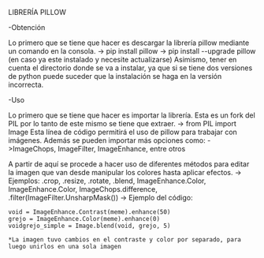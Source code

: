 LIBRERÍA PILLOW

-Obtención

  Lo primero que se tiene que hacer es descargar la librería pillow mediante un comando en la consola.
  -> pip install pillow
  -> pip install --upgrade pillow (en caso ya este instalado y necesite actualizarse)
  Asimismo, tener en cuenta el directorio donde se va a instalar, ya que si se tiene dos versiones de python puede suceder que la instalación
  se haga en la versión incorrecta.

-Uso

  Lo primero que se tiene que hacer es importar la librería. Esta es un fork del PIL por lo tanto de este mismo se tiene que extraer.
  -> from PIL import Image
  Esta línea de código permitirá el uso de pillow para trabajar con imágenes. Además se pueden importar más opciones como:
  ->ImageChops, ImageFilter, ImageEnhance, entre otros
  
  A partir de aquí se procede a hacer uso de diferentes métodos para editar la imagen que van desde manipular los colores hasta aplicar efectos.
  -> Ejemplos: .crop, .resize, .rotate, .blend, ImageEnhance.Color, ImageEnhance.Color, ImageChops.difference, .filter(ImageFilter.UnsharpMask())
  -> Ejemplo del código:
  
    void = ImageEnhance.Contrast(meme).enhance(50) 
    grejo = ImageEnhance.Color(meme).enhance(0)
    voidgrejo_simple = Image.blend(void, grejo, 5)
    
    *La imagen tuvo cambios en el contraste y color por separado, para luego unirlos en una sola imagen


